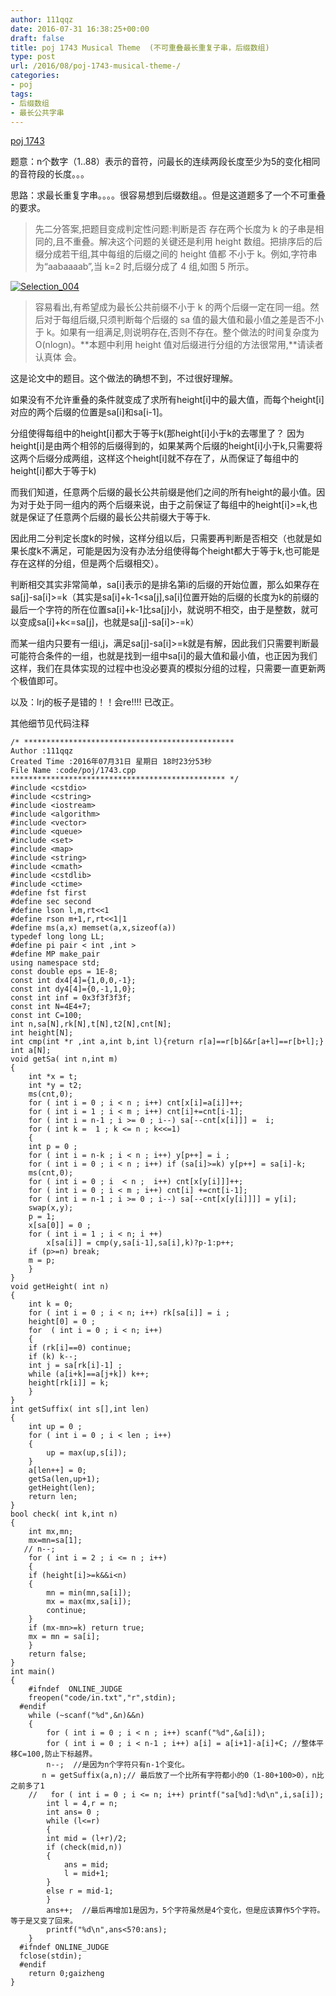 ```yaml
---
author: 111qqz
date: 2016-07-31 16:38:25+00:00
draft: false
title: poj 1743 Musical Theme  (不可重叠最长重复子串，后缀数组)
type: post
url: /2016/08/poj-1743-musical-theme-/
categories:
- poj
tags:
- 后缀数组
- 最长公共字串
---
```


[poj 1743](http://poj.org/problem?id=1743)

题意：n个数字（1..88）表示的音符，问最长的连续两段长度至少为5的变化相同的音符段的长度。。。

思路：求最长重复字串。。。。很容易想到后缀数组。。但是这道题多了一个不可重叠的要求。


<blockquote>先二分答案,把题目变成判定性问题:判断是否
存在两个长度为 k 的子串是相同的,且不重叠。解决这个问题的关键还是利用
height 数组。把排序后的后缀分成若干组,其中每组的后缀之间的 height 值都
不小于 k。例如,字符串为“aabaaaab”,当 k=2 时,后缀分成了 4 组,如图 5
所示。</blockquote>


[![Selection_004](https://111qqz.com/wordpress/wp-content/uploads/2016/08/Selection_004.png)
](https://111qqz.com/wordpress/wp-content/uploads/2016/08/Selection_004.png)


<blockquote>容易看出,有希望成为最长公共前缀不小于 k 的两个后缀一定在同一组。然
后对于每组后缀,只须判断每个后缀的 sa 值的最大值和最小值之差是否不小于
k。如果有一组满足,则说明存在,否则不存在。整个做法的时间复杂度为
O(nlogn)。**本题中利用 height 值对后缀进行分组的方法很常用,**请读者认真体
会。</blockquote>


这是论文中的题目。这个做法的确想不到，不过很好理解。

如果没有不允许重叠的条件就变成了求所有height[i]中的最大值，而每个height[i]对应的两个后缀的位置是sa[i]和sa[i-1]。

分组使得每组中的height[i]都大于等于k(那height[i]小于k的去哪里了？ 因为height[i]是由两个相邻的后缀得到的，如果某两个后缀的height[i]小于k,只需要将这两个后缀分成两组，这样这个height[i]就不存在了，从而保证了每组中的height[i]都大于等于k)

而我们知道，任意两个后缀的最长公共前缀是他们之间的所有height的最小值。因为对于处于同一组内的两个后缀来说，由于之前保证了每组中的height[i]>=k,也就是保证了任意两个后缀的最长公共前缀大于等于k.

因此用二分判定长度k的时候，这样分组以后，只需要再判断是否相交（也就是如果长度k不满足，可能是因为没有办法分组使得每个height都大于等于k,也可能是存在这样的分组，但是两个后缀相交）。

判断相交其实非常简单，sa[i]表示的是排名第i的后缀的开始位置，那么如果存在sa[j]-sa[i]>=k（其实是sa[i]+k-1<sa[j],sa[i]位置开始的后缀的长度为k的前缀的最后一个字符的所在位置sa[i]+k-1比sa[j]小，就说明不相交，由于是整数，就可以变成sa[i]+k<=sa[j]，也就是sa[j]-sa[i]>-=k）

而某一组内只要有一组i,j，满足sa[j]-sa[i]>=k就是有解，因此我们只需要判断最可能符合条件的一组，也就是找到一组中sa[i]的最大值和最小值，也正因为我们这样，我们在具体实现的过程中也没必要真的模拟分组的过程，只需要一直更新两个极值即可。



以及：lrj的板子是错的！！会re!!!! 已改正。

其他细节见代码注释








 

    
    /* ***********************************************
    Author :111qqz
    Created Time :2016年07月31日 星期日 18时23分53秒
    File Name :code/poj/1743.cpp
    ************************************************ */
    #include <cstdio>
    #include <cstring>
    #include <iostream>
    #include <algorithm>
    #include <vector>
    #include <queue>
    #include <set>
    #include <map>
    #include <string>
    #include <cmath>
    #include <cstdlib>
    #include <ctime>
    #define fst first
    #define sec second
    #define lson l,m,rt<<1
    #define rson m+1,r,rt<<1|1
    #define ms(a,x) memset(a,x,sizeof(a))
    typedef long long LL;
    #define pi pair < int ,int >
    #define MP make_pair
    using namespace std;
    const double eps = 1E-8;
    const int dx4[4]={1,0,0,-1};
    const int dy4[4]={0,-1,1,0};
    const int inf = 0x3f3f3f3f;
    const int N=4E4+7;
    const int C=100;
    int n,sa[N],rk[N],t[N],t2[N],cnt[N];
    int height[N];
    int cmp(int *r ,int a,int b,int l){return r[a]==r[b]&&r[a+l]==r[b+l];}
    int a[N];
    void getSa( int n,int m)
    {
        int *x = t;
        int *y = t2;
        ms(cnt,0);
        for ( int i = 0 ; i < n ; i++) cnt[x[i]=a[i]]++;
        for ( int i = 1 ; i < m ; i++) cnt[i]+=cnt[i-1];
        for ( int i = n-1 ; i >= 0 ; i--) sa[--cnt[x[i]]] =  i;
        for ( int k =  1 ; k <= n ; k<<=1)
        {
    	int p = 0 ;
    	for ( int i = n-k ; i < n ; i++) y[p++] = i ;
    	for ( int i = 0 ; i < n ; i++) if (sa[i]>=k) y[p++] = sa[i]-k;
    	ms(cnt,0);
    	for ( int i = 0 ; i  < n ;  i++) cnt[x[y[i]]]++;
    	for ( int i = 0 ; i < m ; i++) cnt[i] +=cnt[i-1];
    	for ( int i = n-1 ; i >= 0 ; i--) sa[--cnt[x[y[i]]]] = y[i];
    	swap(x,y);
    	p = 1;
    	x[sa[0]] = 0 ;
    	for ( int i = 1 ; i < n; i ++)
    	    x[sa[i]] = cmp(y,sa[i-1],sa[i],k)?p-1:p++;
    	if (p>=n) break;
    	m = p;
        }
    }
    void getHeight( int n)
    {
        int k = 0;
        for ( int i = 0 ; i < n; i++) rk[sa[i]] = i ;
        height[0] = 0 ;
        for  ( int i = 0 ; i < n; i++)
        {
    	if (rk[i]==0) continue;
    	if (k) k--;
    	int j = sa[rk[i]-1] ;
    	while (a[i+k]==a[j+k]) k++;
    	height[rk[i]] = k;
        }
    }
    int getSuffix( int s[],int len)
    {
    	int up = 0 ;
    	for ( int i = 0 ; i < len ; i++)
    	{
    	    up = max(up,s[i]);
    	}
    	a[len++] = 0;
    	getSa(len,up+1);
    	getHeight(len);
    	return len;
    }
    bool check( int k,int n)
    {
        int mx,mn;
        mx=mn=sa[1];
       // n--;
        for ( int i = 2 ; i <= n ; i++)
        {
    	if (height[i]>=k&&i<n)
    	{
    	    mn = min(mn,sa[i]);
    	    mx = max(mx,sa[i]);
    	    continue;
    	}  
    	if (mx-mn>=k) return true;
    	mx = mn = sa[i];
        }
        return false;
    }
    int main()
    {
    	#ifndef  ONLINE_JUDGE 
    	freopen("code/in.txt","r",stdin);
      #endif
    	while (~scanf("%d",&n)&&n)
    	{
    	    for ( int i = 0 ; i < n ; i++) scanf("%d",&a[i]);
    	    for ( int i = 0 ; i < n-1 ; i++) a[i] = a[i+1]-a[i]+C; //整体平移C=100,防止下标越界。
    	    n--;  //是因为n个字符只有n-1个变化。
    	   n = getSuffix(a,n);// 最后放了一个比所有字符都小的0（1-80+100>0），n比之前多了1
    	//   for ( int i = 0 ; i <= n; i++) printf("sa[%d]:%d\n",i,sa[i]);
    	    int l = 4,r = n;
    	    int ans= 0 ;
    	    while (l<=r)
    	    {
    		int mid = (l+r)/2;
    		if (check(mid,n))
    		{
    		    ans = mid;
    		    l = mid+1;
    		}
    		else r = mid-1;
    	    }
    	    ans++;  //最后再增加1是因为，5个字符虽然是4个变化，但是应该算作5个字符。等于是又变了回来。
    	    printf("%d\n",ans<5?0:ans);
    	}
      #ifndef ONLINE_JUDGE  
      fclose(stdin);
      #endif
        return 0;gaizheng
    }
    






